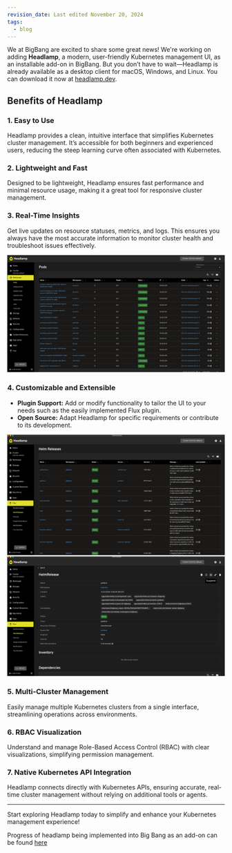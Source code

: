 ```yaml
---
revision_date: Last edited November 20, 2024
tags:
  - blog
---
```

We at BigBang are excited to share some great news! We're working on adding **Headlamp**, a modern, user-friendly Kubernetes management UI, as an installable add-on in BigBang. But you don’t have to wait—Headlamp is already available as a desktop client for macOS, Windows, and Linux. You can download it now at [headlamp.dev](https://headlamp.dev/#download-platforms).  

## Benefits of Headlamp

### 1. **Easy to Use**
Headlamp provides a clean, intuitive interface that simplifies Kubernetes cluster management. It’s accessible for both beginners and experienced users, reducing the steep learning curve often associated with Kubernetes.

### 2. **Lightweight and Fast**
Designed to be lightweight, Headlamp ensures fast performance and minimal resource usage, making it a great tool for responsive cluster management.

### 3. **Real-Time Insights**
Get live updates on resource statuses, metrics, and logs. This ensures you always have the most accurate information to monitor cluster health and troubleshoot issues effectively.

![Alt text](assets/images/UI-for-your-K8s-Cluster/pods_snapshot.png)

### 4. **Customizable and Extensible**
- **Plugin Support:** Add or modify functionality to tailor the UI to your needs such as the easily implemented Flux plugin.
- **Open Source:** Adapt Headlamp for specific requirements or contribute to its development.  

![Alt text](assets/images/UI-for-your-K8s-Cluster/flux_hr_snapshot.png)
![Alt text](assets/images/UI-for-your-K8s-Cluster/Flux_actions.png)


### 5. **Multi-Cluster Management**
Easily manage multiple Kubernetes clusters from a single interface, streamlining operations across environments.

### 6. **RBAC Visualization**
Understand and manage Role-Based Access Control (RBAC) with clear visualizations, simplifying permission management.

### 7. **Native Kubernetes API Integration**
Headlamp connects directly with Kubernetes APIs, ensuring accurate, real-time cluster management without relying on additional tools or agents.

---

Start exploring Headlamp today to simplify and enhance your Kubernetes management experience!

Progress of headlamp being implemented into Big Bang as an add-on can be found [here](https://repo1.dso.mil/big-bang/product/bbtoc/-/issues/144)